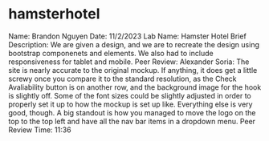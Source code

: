 # hamsterhotel
Name: Brandon Nguyen
Date: 11/2/2023
Lab Name: Hamster Hotel
Brief Description: We are given a design, and we are to recreate the design using bootstrap componenets and elements. We also had to include responsiveness for tablet and mobile.
Peer Review: Alexander Soria: The site is nearly accurate to the original mockup. If anything, it does get a little screwy once you compare it to the standard resolution, as the Check Avaliability button is on another row, and the background image for the hook is slightly off. Some of the font sizes could be slightly adjusted in order to properly set it up to how the mockup is set up like. Everything else is very good, though. A big standout is how you managed to move the logo on the top to the top left and have all the nav bar items in a dropdown menu.
Peer Review Time: 11:36